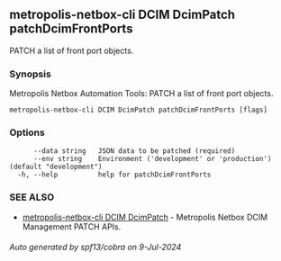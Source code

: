 ## metropolis-netbox-cli DCIM DcimPatch patchDcimFrontPorts

PATCH a list of front port objects.

### Synopsis


Metropolis Netbox Automation Tools:
  PATCH a list of front port objects.

```
metropolis-netbox-cli DCIM DcimPatch patchDcimFrontPorts [flags]
```

### Options

```
      --data string   JSON data to be patched (required)
      --env string    Environment ('development' or 'production') (default "development")
  -h, --help          help for patchDcimFrontPorts
```

### SEE ALSO

* [metropolis-netbox-cli DCIM DcimPatch]()	 - Metropolis Netbox DCIM Management PATCH APIs.

###### Auto generated by spf13/cobra on 9-Jul-2024
